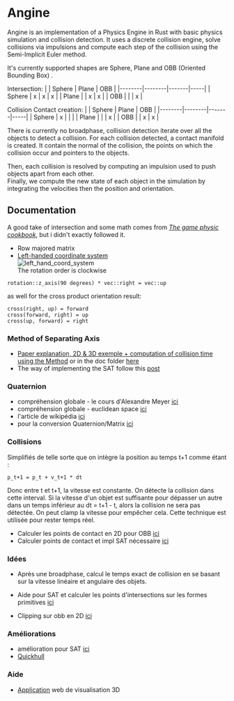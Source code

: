 # Angine
Angine is an implementation of a Physics Engine in Rust with basic physics simulation and collision detection.
It uses a discrete collision engine, solve collisions via impulsions and compute each step of the collision using the Semi-Implicit Euler method.

It's currently supported shapes are Sphere, Plane and OBB (Oriented Bounding Box) .

Intersection:
|        | Sphere | Plane | OBB |
|--------|--------|-------|-----|
| Sphere |   x    |   x   |  x  |
| Plane  |        |   x   |  x  |
| OBB    |        |       |  x  |

  
Collision Contact creation:
|        | Sphere | Plane | OBB |
|--------|--------|-------|-----|
| Sphere |   x    |       |     |
| Plane  |        |       |  x  |
| OBB    |        |   x   |  x  |


There is currently no broadphase, collision detection iterate over all the objects to detect a collision.
For each collision detected, a contact manifold is created. It contain the normal of the collision, the points on which the collision occur and pointers to the objects.

Then, each collision is resolved by computing an impulsion used to push objects apart from each other.  
Finally, we compute the new state of each object in the simulation by integrating the velocities then the position and orientation.

## Documentation 
A good take of intersection and some math comes from [*The game physic cookbook*](https://gamephysicscookbook.com/), but i didn't exactly followed it.

- Row majored matrix
- [Left-handed coordinate system](https://www.evl.uic.edu/ralph/508S98/coordinates.html)  
![left_hand_coord_system](https://user-images.githubusercontent.com/29271028/159712557-554fbb55-8b8e-41b9-852a-567de70e4713.png)  
The rotation order is clockwise 
```
rotation::z_axis(90 degrees) * vec::right = vec::up
```
as well for the cross product orientation result:
```
cross(right, up) = forward
cross(forward, right) = up
cross(up, forward) = right
```
### Method of Separating Axis 
- [Paper explanation, 2D & 3D exemple + computation of collision time using the Method](https://www.geometrictools.com/Documentation/MethodOfSeparatingAxes.pdf) or in the doc folder [here](doc/MethodOfSeparatingAxes.pdf)
- The way of implementing the SAT follow this [post](https://dyn4j.org/2010/01/sat/#sat-projshape)

### Quaternion

- compréhension globale - le cours d'Alexandre Meyer [ici](https://perso.liris.cnrs.fr/alexandre.meyer/teaching/master_charanim/aPDF_COURS_M2/M2_1b_Quaternions)
- compréhension globale - euclidean space [ici](https://www.euclideanspace.com/maths/algebra/realNormedAlgebra/quaternions/transforms/index.htm)
- l'article de wikipédia [ici](https://en.wikipedia.org/wiki/Conversion_between_quaternions_and_Euler_angles)
- pour la conversion Quaternion/Matrix [ici](https://www.euclideanspace.com/maths/geometry/rotations/conversions/quaternionToMatrix/index.htm)



### Collisions
Simplifiés de telle sorte que on intègre la position au temps t+1 comme étant  :
```
p_t+1 = p_t + v_t+1 * dt
```

Donc entre t et t+1, la vitesse est constante. On détecte la collision dans cette interval. Si la vitesse d'un objet est suffisante pour dépasser un autre dans un temps inférieur au dt = t+1 - t, alors la collision ne sera pas détectée. On peut clamp la vitesse pour empêcher cela.
Cette technique est utilisée pour rester temps réel.

- Calculer les points de contact en 2D pour OBB [ici](https://dyn4j.org/2011/11/contact-points-using-clipping/#cpg-alt)
- Calculer points de contact et impl SAT nécessaire [ici](https://steamcdn-a.akamaihd.net/apps/valve/2015/DirkGregorius_Contacts.pdf)
### Idées

- Après une broadphase, calcul le temps exact de collision en se basant sur la vitesse linéaire et angulaire des objets.

- Aide pour SAT et calculer les points d'intersections sur les formes primitives [ici](https://steamcdn-a.akamaihd.net/apps/valve/2015/DirkGregorius_Contacts.pdf)
- Clipping sur obb en 2D [ici](https://dyn4j.org/2011/11/contact-points-using-clipping/#cpg-alt)

### Améliorations
- amélioration pour SAT [ici](https://www.gdcvault.com/play/1017646/Physics-for-Game-Programmers-The)
- [Quickhull](https://steamcdn-a.akamaihd.net/apps/valve/2014/DirkGregorius_ImplementingQuickHull.pdf)

### Aide

- [Application](https://sumo.app/3d/?lang=en) web de visualisation 3D

